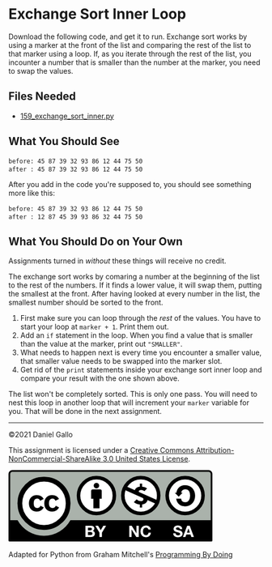 # Exchange Sort Inner Loop

Download the following code, and get it to run. Exchange sort works by using a marker at the front of the list and comparing the rest of the list to that marker using a loop. If, as you iterate through the rest of the list, you incounter a number that is smaller than the number at the marker, you need to swap the values.

## Files Needed
* [159_exchange_sort_inner.py](../_static/examples/159_exchange_sort_inner.py)

What You Should See
-------------------
```
before: 45 87 39 32 93 86 12 44 75 50
after : 45 87 39 32 93 86 12 44 75 50
```

After you add in the code you're supposed to, you should
see something more like this:

```
before: 45 87 39 32 93 86 12 44 75 50 
after : 12 87 45 39 93 86 32 44 75 50 
```

What You Should Do on Your Own
------------------------------
Assignments turned in *without* these things will receive
no credit.

The exchange sort works by comaring a number at the beginning of the list to the rest of the numbers. If it finds a lower value, it will swap them, putting the smallest at the front. After having looked at every number in the list, the smallest number should be sorted to the front.

1. First make sure you can loop through the *rest* of the values. You have to start your loop at `marker + 1`. Print them out.
2. Add an `if` statement in the loop. When you find a value that is smaller than the value at the marker, print out `"SMALLER"`.
3. What needs to happen next is every time you encounter a smaller value, that smaller value needs to be swapped into the marker slot. 
4. Get rid of the `print` statements inside your exchange sort inner loop and compare your result with the one shown above.

The list won't be completely sorted. This is only one pass. You will need to nest this loop in another loop that will increment your `marker` variable for you. That will be done in the next assignment.

---


©2021 Daniel Gallo


This assignment is licensed under a
[Creative Commons Attribution-NonCommercial-ShareAlike 3.0 United States License](https://creativecommons.org/licenses/by-nc-sa/3.0/us/deed.en_US).  

![Creative Commons License](images/by-nc-sa.png)





Adapted for Python from Graham Mitchell's [Programming By Doing](https://programmingbydoing.com/)